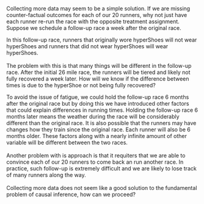 <br>
<br>
Collecting more data may seem to be a simple solution. If we are missing counter-factual outcomes for each of our 20 runners, why not just have each runner re-run the race with the opposite treatment assignment. Suppose we schedule a follow-up race a week after the original race.

In this follow-up race, runners that originally wore hyperShoes will not wear hyperShoes and runners that did not wear hyperShoes will wear hyperShoes. 
<br>
<br>
The problem with this is that many things will be different in the follow-up race. After the initial 26 mile race, the runners will be tiered and likely not fully recovered a week later. How will we know if the difference between times is due to the hyperShoe or not being fully recovered? 

To avoid the issue of fatigue, we could hold the follow-up race 6 months after the original race but by doing this we have introduced other factors that could explain differences in running times. Holding the follow-up race 6 months later means the weather during the race will be considerably different than the original race. It is also possible that the runners may have changes how they train since the original race. Each runner will also be 6 months older. These factors along with a nearly infinite amount of other variable will be different between the two races. 
<br>
<br>
Another problem with is approach is that it requiters that we are able to convince each of our 20 runners to come back an run another race. In practice, such follow-up is extremely difficult and we are likely to lose track of many runners along the way. 
<br>
<br>
Collecting more data does not seem like a good solution to the fundamental problem of causal inference, how can we proceed?
